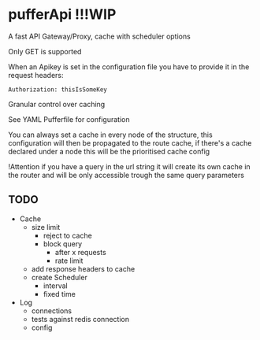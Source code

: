 # pufferApi !!!WIP
A fast API Gateway/Proxy, cache with scheduler options

Only GET is supported

When an Apikey is set in the configuration file you have to provide it in the request headers:

```
Authorization: thisIsSomeKey
```

Granular control over caching

See YAML Pufferfile for configuration

You can always set a cache in every node of the structure, this configuration will then be propagated 
to the route cache, if there's a cache declared under a node this will be the prioritised cache config

!Attention if you have a query in the url string it will create its own cache in the router and will be only accessible trough
the same query parameters

## TODO
- Cache
    - size limit 
        - reject to cache
        - block query
            - after x requests
            - rate limit
    - add response headers to cache
    - create Scheduler
        - interval
        - fixed time
- Log
    - connections
    - tests against redis connection
    - config

    
